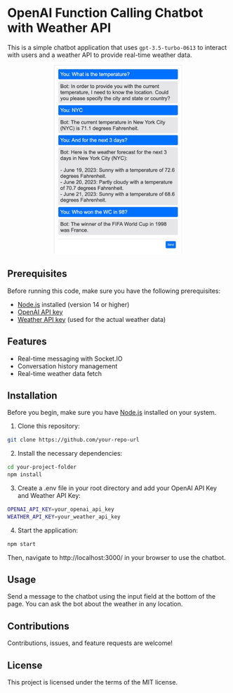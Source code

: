 # OpenAI Function Calling Chatbot with Weather API

This is a simple chatbot application that uses `gpt-3.5-turbo-0613` to interact with users and a weather API to provide real-time weather data. 

<p align="center">
  <img src="https://github.com/RafalMCichon/openai-function-calling-weather-api/blob/main/img/openai-function-calling-weather-api.png" width="292" height="430">
</p>

## Prerequisites

Before running this code, make sure you have the following prerequisites:

- [Node.js](https://nodejs.org/en) installed (version 14 or higher)
- [OpenAI API key ](https://platform.openai.com/account/api-keys)
- [Weather API key](https://www.weatherapi.com/my/) (used for the actual weather data)

## Features
- Real-time messaging with Socket.IO
- Conversation history management
- Real-time weather data fetch

## Installation

Before you begin, make sure you have [Node.js](https://nodejs.org/en/download/) installed on your system.

1. Clone this repository: 

```bash
git clone https://github.com/your-repo-url
```

2. Install the necessary dependencies:

```bash
cd your-project-folder
npm install
```

3. Create a .env file in your root directory and add your OpenAI API Key and Weather API Key:

```bash
OPENAI_API_KEY=your_openai_api_key
WEATHER_API_KEY=your_weather_api_key
```

4. Start the application:

```bash
npm start
```

Then, navigate to http://localhost:3000/ in your browser to use the chatbot.

## Usage
Send a message to the chatbot using the input field at the bottom of the page.
You can ask the bot about the weather in any location.

## Contributions
Contributions, issues, and feature requests are welcome!

## License
This project is licensed under the terms of the MIT license.
